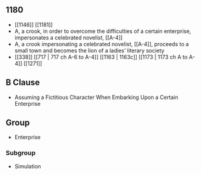 ## 1180
- [[1146]] [[1181]] 
- A, a crook, in order to overcome the difficulties of a certain enterprise, impersonates a celebrated novelist, [[A-4]]
- A, a crook impersonating a celebrated novelist, [[A-4]], proceeds to a small town and becomes the lion of a ladies’ literary society
- [[338]] [[717 | 717 ch A-6 to A-4]] [[1163 | 1163c]] [[1173 | 1173 ch A to A-4]] [[1271]] 

## B Clause
- Assuming a Fictitious Character When Embarking  Upon a Certain Enterprise

## Group
- Enterprise

### Subgroup
- Simulation

